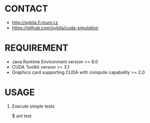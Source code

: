 CONTACT
================================================================================
  * http://sybila.fi.muni.cz
  * https://github.com/sybila/cuda-simulation

REQUIREMENT
================================================================================
  * Java Runtime Environment version >= 6.0
  * CUDA Toolkit version >= 3.1
  * Graphics card supporting CUDA with compute capabality >= 2.0

USAGE
================================================================================

1) Execute simple tests
	
	$ ant test

